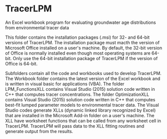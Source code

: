 # TracerLPM
An Excel workbook program for evaluating groundwater age distributions from environmental tracer data

This folder contains the installation packages (.msi) for 32- and 64-bit versions of TracerLPM. The installation package must macth the version of Microsoft Office installed on a user's machine. By default, the 32-bit version of Office is normally installed even though most operating systems are 64-bit. Only use the 64-bit installation package of TracerLPM if the version of Office is 64-bit.

Subfolders contain all the code and workbooks used to develop TracerLPM. The Workbook folder contains the latest version of the Excel workbook and is written in visual basic for applications (VBA). The folder LPM_FunctionsXLL contains Visual Studio (2015) solution code written in C++ that computes tracer concentrations. The folder OptimizationXLL contains Visual Studio (2015) solution code written in C++ that computes best-fit lumped parameter models to environmental tracer data. The Visual Studio codes generate XLLs (dynamic linked library recognized by Excel) that are installed in the Microsoft Add-in folder on a user's machine. The XLL have worksheet functions that can be called from any worksheet cell in TracerLPM. TracerLPM will pass data to the XLL fitting routines and generate output from the results. 
